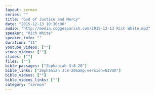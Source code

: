 ```yaml
---
layout: sermon
series: ""
title: "God of Justice and Mercy"
date: "2015-12-13 10:30:00"
audio: "http://media.coggesparish.com/2015-12-13 Rich White.mp3"
speaker: "Rich White"
speaker_info: ""
duration: "11"
youtube_videos: [""]
vimeo_videos: [""]
slides: [""]
files: [""]
bible_passages: ["Zephaniah 3:8-20"]
bible_links: ["Zephaniah 3:8-20&amp;version=NIVUK"]
bible_videos: [""]
bible_videos_links: [""]
category: "sermon"
---
```

